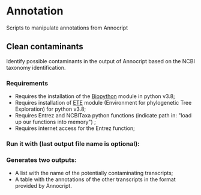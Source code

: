 # Annotation
Scripts to manipulate annotations from Annocript

## Clean contaminants
Identify possible contaminants in the output of Annocript based on the NCBI taxonomy identification.

### Requirements

- Requires the installation of the [Biopython](https://biopython.org/) module in python v3.8;
- Requires installation of [ETE](http://etetoolkit.org/) module (Environment for phylogenetic Tree Exploration) for python v3.8;
- Requires Entrez and NCBITaxa python functions (indicate path in: "load up our functions into memory") ;
- Requires internet access for the Entrez function;

### Run it with (last output file name is optional):

### Generates two outputs:
- A list with the name of the potentially contaminating transcripts;
- A table with the annotations of the other transcripts in the format provided by Annocript.
